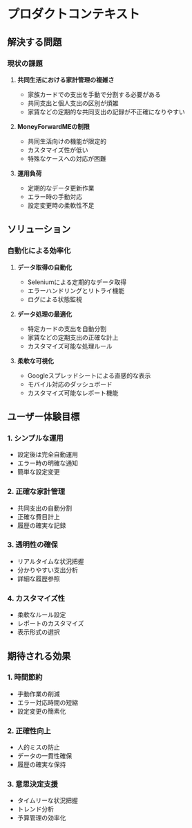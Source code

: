 # プロダクトコンテキスト

## 解決する問題

### 現状の課題
1. **共同生活における家計管理の複雑さ**
   - 家族カードでの支出を手動で分割する必要がある
   - 共同支出と個人支出の区別が煩雑
   - 家賃などの定期的な共同支出の記録が不正確になりやすい

2. **MoneyForwardMEの制限**
   - 共同生活向けの機能が限定的
   - カスタマイズ性が低い
   - 特殊なケースへの対応が困難

3. **運用負荷**
   - 定期的なデータ更新作業
   - エラー時の手動対応
   - 設定変更時の柔軟性不足

## ソリューション

### 自動化による効率化
1. **データ取得の自動化**
   - Seleniumによる定期的なデータ取得
   - エラーハンドリングとリトライ機能
   - ログによる状態監視

2. **データ処理の最適化**
   - 特定カードの支出を自動分割
   - 家賃などの定期支出の正確な計上
   - カスタマイズ可能な処理ルール

3. **柔軟な可視化**
   - Googleスプレッドシートによる直感的な表示
   - モバイル対応のダッシュボード
   - カスタマイズ可能なレポート機能

## ユーザー体験目標

### 1. シンプルな運用
- 設定後は完全自動運用
- エラー時の明確な通知
- 簡単な設定変更

### 2. 正確な家計管理
- 共同支出の自動分割
- 正確な費目計上
- 履歴の確実な記録

### 3. 透明性の確保
- リアルタイムな状況把握
- 分かりやすい支出分析
- 詳細な履歴参照

### 4. カスタマイズ性
- 柔軟なルール設定
- レポートのカスタマイズ
- 表示形式の選択

## 期待される効果

### 1. 時間節約
- 手動作業の削減
- エラー対応時間の短縮
- 設定変更の簡素化

### 2. 正確性向上
- 人的ミスの防止
- データの一貫性確保
- 履歴の確実な保持

### 3. 意思決定支援
- タイムリーな状況把握
- トレンド分析
- 予算管理の効率化
